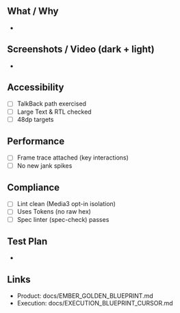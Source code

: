 ## What / Why
- 

## Screenshots / Video (dark + light)
- 

## Accessibility
- [ ] TalkBack path exercised
- [ ] Large Text & RTL checked
- [ ] 48dp targets

## Performance
- [ ] Frame trace attached (key interactions)
- [ ] No new jank spikes

## Compliance
- [ ] Lint clean (Media3 opt-in isolation)
- [ ] Uses Tokens (no raw hex)
- [ ] Spec linter (spec-check) passes

## Test Plan
- 

## Links
- Product: docs/EMBER_GOLDEN_BLUEPRINT.md
- Execution: docs/EXECUTION_BLUEPRINT_CURSOR.md

